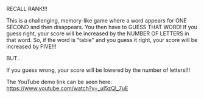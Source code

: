 RECALL RANK!!!

This is a challenging, memory-like game where a word appears for ONE SECOND and then disappears.
You then have to GUESS THAT WORD!
If you guess right, your score will be increased by the NUMBER OF LETTERS in that word. So, if the word is "table" and you guess it right, your score will be increased by FIVE!!!

BUT...

If you guess wrong, your score will be lowered by the number of letters!!!

The YouTube demo link can be seen here:
https://www.youtube.com/watch?v=_uI5zQl_7uE
